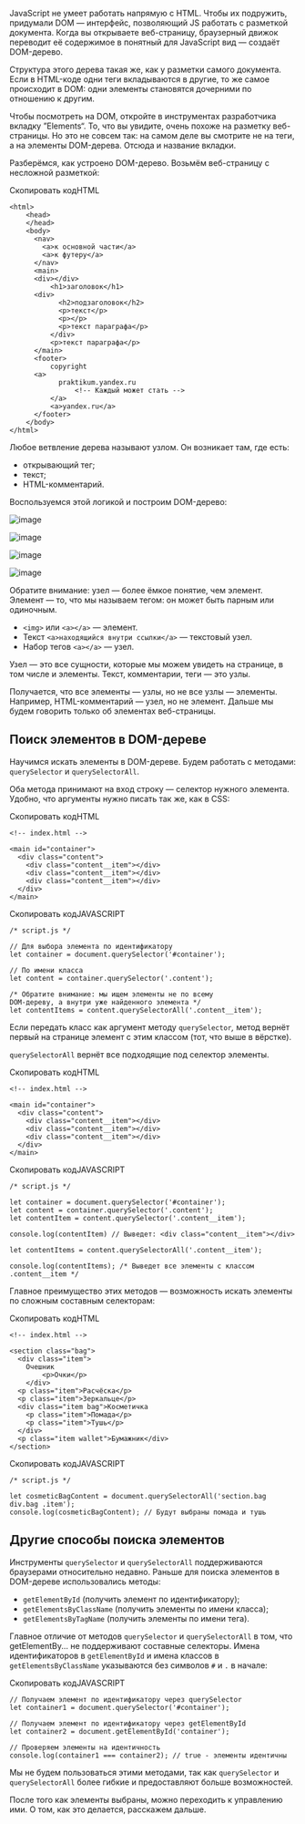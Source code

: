 

JavaScript не умеет работать напрямую с HTML. Чтобы их подружить, придумали DOM — интерфейс, позволяющий JS работать с разметкой документа. Когда вы открываете веб-страницу, браузерный движок переводит её содержимое в понятный для JavaScript вид — создаёт DOM-дерево.

Структура этого дерева такая же, как у разметки самого документа. Если в HTML-коде одни теги вкладываются в другие, то же самое происходит в DOM: одни элементы становятся дочерними по отношению к другим.

Чтобы посмотреть на DOM, откройте в инструментах разработчика вкладку ”Elements“. То, что вы увидите, очень похоже на разметку веб-страницы. Но это не совсем так: на самом деле вы смотрите не на теги, а на элементы DOM-дерева. Отсюда и название вкладки.

Разберёмся, как устроено DOM-дерево. Возьмём веб-страницу с несложной разметкой:

Скопировать кодHTML

```
<html>
    <head>
    </head>
    <body>
      <nav>
        <a>к основной части</a>
        <a>к футеру</a>
      </nav>
      <main>
      <div></div>
          <h1>заголовок</h1>
      <div>
            <h2>подзаголовок</h2>
            <p>текст</p>
            <p></p>
            <p>текст параграфа</p>
          </div>
          <p>текст параграфа</p>
      </main>
      <footer>
          copyright
      <a>
            praktikum.yandex.ru
                <!-- Каждый может стать -->
          </a>
          <a>yandex.ru</a>
      </footer>
    </body>
</html> 
```

Любое ветвление дерева называют узлом. Он возникает там, где есть:

-   открывающий тег;
-   текст;
-   HTML-комментарий.

Воспользуемся этой логикой и построим DOM-дерево:

![image](https://pictures.s3.yandex.net/resources/DOM_BOM_JS___1__1586019059.png)

![image](https://pictures.s3.yandex.net/resources/DOM_BOM_JS-03_1586019077.png)

![image](https://pictures.s3.yandex.net/resources/DOM_BOM_JS___1__4_1586019103.png)

![image](https://pictures.s3.yandex.net/resources/DOM_BOM_JS___1__5_1586019130.png)

Обратите внимание: узел — более ёмкое понятие, чем элемент. Элемент — то, что мы называем тегом: он может быть парным или одиночным.

-   `<img>` или `<a></a>` — элемент.
-   Текст `<a>находящийся внутри ссылки</a>` — текстовый узел.
-   Набор тегов `<a></a>` — узел.

Узел — это все сущности, которые мы можем увидеть на странице, в том числе и элементы. Текст, комментарии, теги — это узлы.

Получается, что все элементы — узлы, но не все узлы — элементы. Например, HTML-комментарий — узел, но не элемент. Дальше мы будем говорить только об элементах веб-страницы.

## Поиск элементов в DOM-дереве

Научимся искать элементы в DOM-дереве. Будем работать с методами: `querySelector` и `querySelectorAll`.

Оба метода принимают на вход строку — селектор нужного элемента. Удобно, что аргументы нужно писать так же, как в CSS:

Скопировать кодHTML

```
<!-- index.html -->

<main id="container">
  <div class="content">
    <div class="content__item"></div>
    <div class="content__item"></div>
    <div class="content__item"></div>
  </div>
</main> 
```

Скопировать кодJAVASCRIPT

```
/* script.js */

// Для выбора элемента по идентификатору
let container = document.querySelector('#container');

// По имени класса
let content = container.querySelector('.content');

/* Обратите внимание: мы ищем элементы не по всему
DOM-дереву, а внутри уже найденного элемента */
let contentItems = content.querySelectorAll('.content__item'); 
```

Если передать класс как аргумент методу `querySelector`_,_ метод вернёт первый на странице элемент с этим классом (тот, что выше в вёрстке).

`querySelectorAll` вернёт все подходящие под селектор элементы.

Скопировать кодHTML

```
<!-- index.html -->

<main id="container">
  <div class="content">
    <div class="content__item"></div>
    <div class="content__item"></div>
    <div class="content__item"></div>
  </div>
</main> 
```

Скопировать кодJAVASCRIPT

```
/* script.js */

let container = document.querySelector('#container');
let content = container.querySelector('.content');
let contentItem = content.querySelector('.content__item');

console.log(contentItem) // Выведет: <div class="content__item"></div>

let contentItems = content.querySelectorAll('.content__item');

console.log(contentItems); /* Выведет все элементы c классом .content__item */ 
```

Главное преимущество этих методов — возможность искать элементы по сложным составным селекторам:

Скопировать кодHTML

```
<!-- index.html -->

<section class="bag">
  <div class="item">
    Очешник
        <p>Очки</p>
    </div>
  <p class="item">Расчёска</p>
  <p class="item">Зеркальце</p>
  <div class="item bag">Косметичка
    <p class="item">Помада</p>
    <p class="item">Тушь</p>
  </div>
  <p class="item wallet">Бумажник</div>
</section> 
```

Скопировать кодJAVASCRIPT

```
/* script.js */

let cosmeticBagContent = document.querySelectorAll('section.bag div.bag .item');
console.log(cosmeticBagContent); // Будут выбраны помада и тушь 
```

## Другие способы поиска элементов

Инструменты `querySelector` и `querySelectorAll` поддерживаются браузерами относительно недавно. Раньше для поиска элементов в DOM-дереве использовались методы:

-   `getElementById` (получить элемент по идентификатору);
-   `getElementsByClassName` (получить элементы по имени класса);
-   `getElementsByTagName` (получить элементы по имени тега).

Главное отличие от методов `querySelector` и `querySelectorAll` в том, что getElementBy... не поддерживают составные селекторы. Имена идентификаторов в `getElementById` и имена классов в `getElementsByClassName` указываются без символов `#` и `.` в начале:

Скопировать кодJAVASCRIPT

```
// Получаем элемент по идентификатору через querySelector
let container1 = document.querySelector('#container');

// Получаем элемент по идентификатору через getElementById
let container2 = document.getElementById('container');

// Проверяем элементы на идентичность
console.log(container1 === container2); // true - элементы идентичны 
```

Мы не будем пользоваться этими методами, так как `querySelector` и `querySelectorAll` более гибкие и предоставляют больше возможностей.

После того как элементы выбраны, можно переходить к управлению ими. О том, как это делается, расскажем дальше.